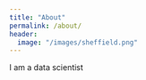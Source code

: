 ```yaml
---
title: "About"
permalink: /about/
header:
  image: "/images/sheffield.png"
---
```


I am a data scientist
